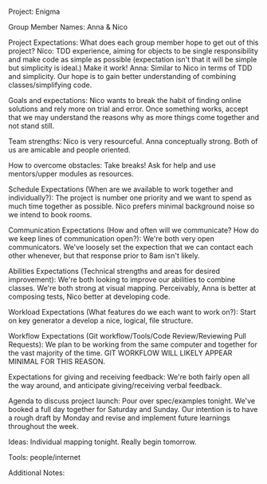 Project: Enigma 

Group Member Names: Anna & Nico

Project Expectations: What does each group member hope to get out of this project? Nico: TDD experience, aiming for objects to be single responsibility and make code as simple as possible (expectation isn't that it will be simple but simplicity is ideal.) Make it work! 
Anna: Similar to Nico in terms of TDD and simplicity. Our hope is to gain better understanding of combining classes/simplifying code. 

Goals and expectations: Nico wants to break the habit of finding online solutions and rely more on trial and error. Once something works, accept that we may understand the reasons why as more things come together and not stand still. 

Team strengths: Nico is very resourceful. Anna conceptually strong. Both of us are amicable and people oriented.

How to overcome obstacles: Take breaks! Ask for help and use mentors/upper modules as resources.

Schedule Expectations (When are we available to work together and individually?): The project is number one priority and we want to spend as much time together as possible. Nico prefers minimal background noise so we intend to book rooms. 

Communication Expectations (How and often will we communicate? How do we keep lines of communication open?): We're both very open communicators. We've loosely set the expection that we can contact each other whenever, but that response prior to 8am isn't likely. 

Abilities Expectations (Technical strengths and areas for desired improvement): We're both looking to improve our abilities to combine classes. We're both strong at visual mapping. Perceivably, Anna is better at composing tests, Nico better at developing code.

Workload Expectations (What features do we each want to work on?): Start on key generator a develop a nice, logical, file structure.

Workflow Expectations (Git workflow/Tools/Code Review/Reviewing Pull Requests): We plan to be working from the same computer and together for the vast majority of the time.
GIT WORKFLOW WILL LIKELY APPEAR MINIMAL FOR THIS REASON. 

Expectations for giving and receiving feedback: We're both fairly open all the way around, and anticipate giving/receiving verbal feedback. 

Agenda to discuss project launch: Pour over spec/examples tonight. We've booked a full day together for Saturday and Sunday. Our intention is to have a rough draft by Monday and revise and implement future learnings throughout the week. 

Ideas: Individual mapping tonight. Really begin tomorrow. 

Tools: people/internet

Additional Notes: